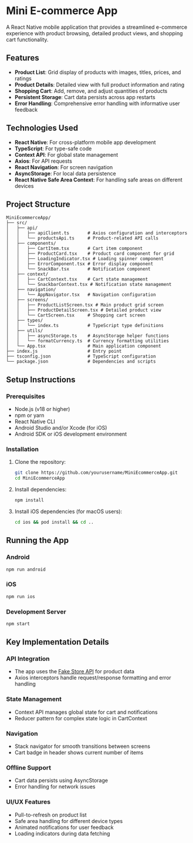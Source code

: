# Mini E-commerce App

A React Native mobile application that provides a streamlined e-commerce experience with product browsing, detailed product views, and shopping cart functionality.

## Features

- **Product List**: Grid display of products with images, titles, prices, and ratings
- **Product Details**: Detailed view with full product information and rating
- **Shopping Cart**: Add, remove, and adjust quantities of products
- **Persistent Storage**: Cart data persists across app restarts
- **Error Handling**: Comprehensive error handling with informative user feedback

## Technologies Used

- **React Native**: For cross-platform mobile app development
- **TypeScript**: For type-safe code
- **Context API**: For global state management
- **Axios**: For API requests
- **React Navigation**: For screen navigation
- **AsyncStorage**: For local data persistence
- **React Native Safe Area Context**: For handling safe areas on different devices

## Project Structure

```
MiniEcommerceApp/
├── src/
│   ├── api/
│   │   ├── apiClient.ts       # Axios configuration and interceptors
│   │   └── productsApi.ts     # Product-related API calls
│   ├── components/
│   │   ├── CartItem.tsx       # Cart item component
│   │   ├── ProductCard.tsx    # Product card component for grid
│   │   ├── LoadingIndicator.tsx # Loading spinner component
│   │   ├── ErrorComponent.tsx # Error display component
│   │   └── SnackBar.tsx       # Notification component
│   ├── context/
│   │   ├── CartContext.tsx    # Cart state management
│   │   └── SnackbarContext.tsx # Notification state management
│   ├── navigation/
│   │   └── AppNavigator.tsx   # Navigation configuration
│   ├── screens/
│   │   ├── ProductListScreen.tsx # Main product grid screen
│   │   ├── ProductDetailScreen.tsx # Detailed product view
│   │   └── CartScreen.tsx     # Shopping cart screen
│   ├── types/
│   │   └── index.ts           # TypeScript type definitions
│   ├── utils/
│   │   ├── asyncStorage.ts    # AsyncStorage helper functions
│   │   └── formatCurrency.ts  # Currency formatting utilities
│   └── App.tsx                # Main application component
├── index.js                   # Entry point
├── tsconfig.json              # TypeScript configuration
└── package.json               # Dependencies and scripts
```

## Setup Instructions

### Prerequisites

- Node.js (v18 or higher)
- npm or yarn
- React Native CLI
- Android Studio and/or Xcode (for iOS)
- Android SDK or iOS development environment

### Installation

1. Clone the repository:
   ```bash
   git clone https://github.com/yourusername/MiniEcommerceApp.git
   cd MiniEcommerceApp
   ```

2. Install dependencies:
   ```bash
   npm install
   ```

3. Install iOS dependencies (for macOS users):
   ```bash
   cd ios && pod install && cd ..
   ```

## Running the App

### Android

```bash
npm run android
```

### iOS

```bash
npm run ios
```

### Development Server

```bash
npm start
```

## Key Implementation Details

### API Integration
- The app uses the [Fake Store API](https://fakestoreapi.com/products) for product data
- Axios interceptors handle request/response formatting and error handling

### State Management
- Context API manages global state for cart and notifications
- Reducer pattern for complex state logic in CartContext

### Navigation
- Stack navigator for smooth transitions between screens
- Cart badge in header shows current number of items

### Offline Support
- Cart data persists using AsyncStorage
- Error handling for network issues

### UI/UX Features
- Pull-to-refresh on product list
- Safe area handling for different device types
- Animated notifications for user feedback
- Loading indicators during data fetching
